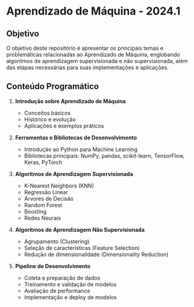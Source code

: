 # Aprendizado de Máquina - 2024.1

## Objetivo

O objetivo deste repositório é apresentar os principais temas e problemáticas relacionadas ao Aprendizado de Máquina, englobando algoritmos de aprendizagem supervisionada e não supervisionada, além das etapas necessárias para suas implementações e aplicações.

## Conteúdo Programático

1. **Introdução sobre Aprendizado de Máquina**
   - Conceitos básicos
   - Histórico e evolução
   - Aplicações e exemplos práticos

2. **Ferramentas e Bibliotecas de Desenvolvimento**
   - Introdução ao Python para Machine Learning
   - Bibliotecas principais: NumPy, pandas, scikit-learn, TensorFlow, Keras, PyTorch

3. **Algoritmos de Aprendizagem Supervisionada**
   - K-Nearest Neighbors (KNN)
   - Regressão Linear
   - Árvores de Decisão
   - Random Forest
   - Boosting
   - Redes Neurais

4. **Algoritmos de Aprendizagem Não Supervisionada**
   - Agrupamento (Clustering)
   - Seleção de características (Feature Selection)
   - Redução de dimensionalidade (Dimensionality Reduction)

5. **Pipeline de Desenvolvimento**
   - Coleta e preparação de dados
   - Treinamento e validação de modelos
   - Avaliação de performance
   - Implementação e deploy de modelos
